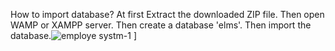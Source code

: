 How to import database?
At first Extract the downloaded ZIP file. Then open WAMP or XAMPP server. Then create a database 'elms'. Then import the database.![employe systm-1](https://github.com/user-attachments/assets/7a6cdf78-018a-4fdc-85ab-bf1fdc8f7b45)
]
